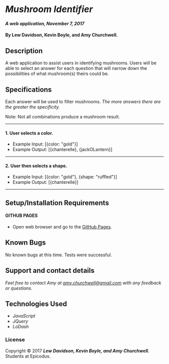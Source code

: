 # _Mushroom Identifier_

#### _A web application, November 7, 2017_

#### By Lew Davidson, Kevin Boyle, and Amy Churchwell.

## Description

A web application to assist users in identifying mushrooms.
Users will be able to select an answer for each question that will narrow down the possibilities of what mushroom(s) theirs could be.

## Specifications

Each answer will be used to filter mushrooms.
_The more answers there are the greater the specificity._

Note: Not all combinations produce a mushroom result.

---

#### 1. User selects a color.

* Example Input: [{color: "gold"}]
* Example Output: [{chanterelle}, {jackOLantern}]

---

#### 2. User then selects a shape.

* Example Input: [{color: "gold"}, {shape: "ruffled"}]
* Example Output: [{chanterelle}]

---
## Setup/Installation Requirements

#### GITHUB PAGES
* Open web browser and go to the [GitHub Pages][4].

[4]: https://lewdavidson.github.io/mushroom/index.html "GitHub Pages"

## Known Bugs

No known bugs at this time.
Tests were successful.

## Support and contact details

_Feel free to contact Amy at amy.churchwell@gmail.com with any feedback or questions._

## Technologies Used

* _JavaScript_
* _JQuery_
* _LoDash_

### License

Copyright &copy; 2017 **_Lew Davidson, Kevin Boyle, and Amy Churchwell._** Students at Epicodus.
